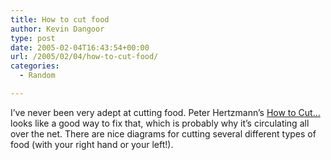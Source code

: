 ```yaml
---
title: How to cut food
author: Kevin Dangoor
type: post
date: 2005-02-04T16:43:54+00:00
url: /2005/02/04/how-to-cut-food/
categories:
  - Random

---
```

I&#8217;ve never been very adept at cutting food. Peter Hertzmann&#8217;s [How to Cut&#8230;][1] looks like a good way to fix that, which is probably why it&#8217;s circulating all over the net. There are nice diagrams for cutting several different types of food (with your right hand or your left!).

 [1]: http://www.hertzmann.com/articles/2005/fables/ "How to Cut..."